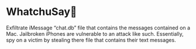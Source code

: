 # WhatchuSay🤔
Exfiltrate iMessage “chat.db” file that contains the messages contained on a Mac. Jailbroken iPhones are vulnerable to an attack like such.
Essentially, spy on a victim by stealing there file that contains their text messages. 
